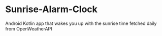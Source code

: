 # Sunrise-Alarm-Clock

Android Kotlin app that wakes you up with the sunrise time fetched daily from OpenWeatherAPI
